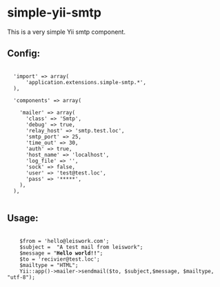 simple-yii-smtp
===============

This is a very simple Yii smtp component.

Config:
-------
<pre>
  <code>
  'import' => array(
      'application.extensions.simple-smtp.*',
  ),

  'components' => array(

    'mailer' => array(
      'class' => 'Smtp',
      'debug' => true,
      'relay_host' => 'smtp.test.loc',
      'smtp_port' => 25,
      'time_out' => 30,
      'auth' => true,
      'host_name' => 'localhost',
      'log_file' => '',
      'sock' => false,
      'user' => 'test@test.loc',
      'pass' => '*****',
    ),
  ),
  </code>
</pre>

Usage:
------
<pre>
  <code>
    $from = 'hello@leiswork.com';
    $subject =  "A test mail from leiswork";
    $message = "<b>Hello world!!</b>";
    $to = 'recivier@test.loc';
    $mailtype = "HTML";
    Yii::app()->mailer->sendmail($to, $subject,$message, $mailtype, "utf-8");

  </code>
</pre>





